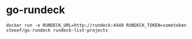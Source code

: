 # go-rundeck

```
docker run -e RUNDECK_URL=http://rundeck:4440 RUNDECK_TOKEN=sometoken steeef/go-rundeck rundeck-list-projects
```
